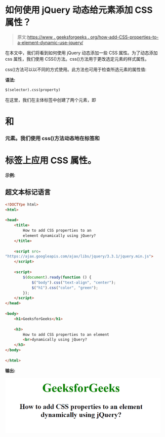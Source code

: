 # 如何使用 jQuery 动态给元素添加 CSS 属性？

> 原文:[https://www . geeksforgeeks . org/how-add-CSS-properties-to-a-element-dynamic-use-jquery/](https://www.geeksforgeeks.org/how-to-add-css-properties-to-an-element-dynamically-using-jquery/)

在本文中，我们将看到如何使用 jQuery 动态添加一些 CSS 属性。为了动态添加 css 属性，我们使用 CSS()方法。css()方法用于更改选定元素的样式属性。

css()方法可以以不同的方式使用。此方法也可用于检查所选元素的属性值:

**语法:**

```html
$(selector).css(property)
```

在这里，我们在主体标签中创建了两个元素，即

# 和

### 元素。我们使用 css()方法动态地在标签和

# 标签上应用 CSS 属性。

**示例:**

## 超文本标记语言

```html
<!DOCTYpe html>
<html>

<head>
    <title>
        How to add CSS properties to an
        element dynamically using jQuery?
    </title>

    <script src=
"https://ajax.googleapis.com/ajax/libs/jquery/3.3.1/jquery.min.js">
    </script>

    <script>
        $(document).ready(function () {
            $("body").css("text-align", "center");
            $("h1").css("color", "green");
        });
    </script>
</head>

<body>
    <h1>GeeksforGeeks</h1>

    <h3>
        How to add CSS properties to an element
        <br>dynamically using jQuery?
    </h3>
</body>

</html>
```

**输出:**

![](img/2bceda13e0ed89fa7acacdf1035f1ad4.png)